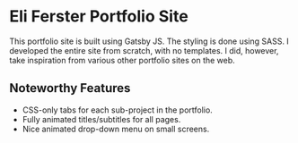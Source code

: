 <h1>Eli Ferster Portfolio Site</h1>

This portfolio site is built using Gatsby JS. The styling is done using SASS. I
developed the entire site from scratch, with no templates. I did, however, take
inspiration from various other portfolio sites on the web.

<h2 color="gold">Noteworthy Features</h2>
<ul>
  <li>CSS-only tabs for each sub-project in the portfolio.</li>
  <li>Fully animated titles/subtitles for all pages.</li>
  <li>Nice animated drop-down menu on small screens.</li>
</ul>
